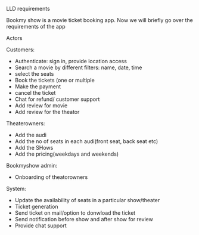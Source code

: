 LLD requirements

Bookmy show is a movie ticket booking app. Now we will briefly go over the requirements of the app

Actors

Customers:

* Authenticate: sign in, provide location access
* Search a movie by different filters: name, date, time
* select the seats
* Book the tickets (one or multiple
* Make the payment
* cancel the ticket
* Chat for refund/  customer support
* Add review for movie
* Add review for the theator


Theaterowners:

* Add the audi
* Add the no of seats in each audi(front seat, back seat etc)
* Add the SHows
* Add the pricing(weekdays and weekends)


Bookmyshow admin:

* Onboarding of theatorowners



System:

* Update the availability of seats in a particular show/theater
* Ticket generation
* Send ticket on mail/option to donwload the ticket
* Send notification before show and after show for review
* Provide chat support




